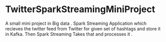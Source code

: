# TwitterSparkStreamingMiniProject
A small mini project in Big data . Spark Streaming Application which recieves the twitter feed from Twitter for given set of hashtags and store it in Kafka. Then Spark Streaming Takes that and processes it .
